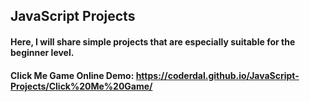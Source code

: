 
## JavaScript Projects

#### Here, I will share simple projects that are especially suitable for the beginner level.

#### Click Me Game Online Demo: https://coderdal.github.io/JavaScript-Projects/Click%20Me%20Game/
